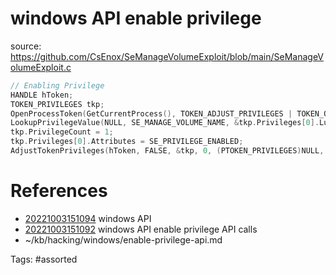 # windows API enable privilege
source: https://github.com/CsEnox/SeManageVolumeExploit/blob/main/SeManageVolumeExploit.c
```c
// Enabling Privilege
HANDLE hToken;
TOKEN_PRIVILEGES tkp;
OpenProcessToken(GetCurrentProcess(), TOKEN_ADJUST_PRIVILEGES | TOKEN_QUERY, &hToken);
LookupPrivilegeValue(NULL, SE_MANAGE_VOLUME_NAME, &tkp.Privileges[0].Luid);
tkp.PrivilegeCount = 1;
tkp.Privileges[0].Attributes = SE_PRIVILEGE_ENABLED;
AdjustTokenPrivileges(hToken, FALSE, &tkp, 0, (PTOKEN_PRIVILEGES)NULL, 0);
```

# References
- [20221003151094](/zet/20221003151094/README.md) windows API
- [20221003151092](/zet/20221003151092/README.md) windows API enable privilege API calls
- ~/kb/hacking/windows/enable-privilege-api.md

Tags:
    #assorted
